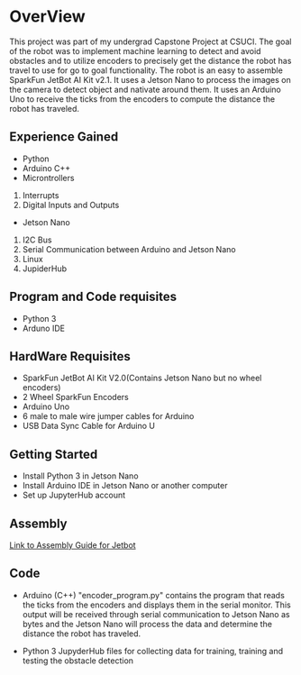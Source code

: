 # OverView

This project was part of my undergrad Capstone Project at CSUCI. The goal of the robot was to implement machine learning to detect and avoid obstacles and to utilize  encoders to precisely get the distance the robot has travel to use for go to goal functionality. The robot is an easy to assemble SparkFun JetBot AI Kit v2.1. It uses a Jetson Nano to process the images on the camera to detect object and nativate around them. It uses an Arduino Uno to receive the ticks from the encoders to compute the distance the robot has traveled.  

## Experience Gained 
* Python 
* Arduino C++ 
* Microntrollers 

1. Interrupts 
2. Digital Inputs and Outputs 
* Jetson Nano
1. I2C Bus
2. Serial Communication between Arduino and Jetson Nano
3. Linux 
4. JupiderHub 

## Program and Code requisites 
* Python 3 
* Arduno IDE 

## HardWare Requisites
* SparkFun JetBot AI Kit V2.0(Contains Jetson Nano but no wheel encoders)
* 2 Wheel SparkFun Encoders 
* Arduino Uno 
* 6 male to male wire jumper cables for Arduino 
* USB Data Sync Cable for Arduino U

## Getting Started
* Install Python 3 in Jetson Nano
* Install Arduino IDE in Jetson Nano or another computer 
* Set up JupyterHub account 
## Assembly
[Link to Assembly Guide for Jetbot](https://learn.sparkfun.com/tutorials/assembly-guide-for-sparkfun-jetbot-ai-kit-v20?_ga=2.261292105.536387234.1606373246-1000841287.1602133051)

## Code
* Arduino (C++)
"encoder_program.py" contains the program that reads the ticks from the encoders and displays them in the serial monitor. This output will be received through serial communication to Jetson Nano as bytes and the Jetson Nano will process the data and determine the distance the robot has traveled.

* Python 
3 JupyderHub files for collecting data for training, training and testing the obstacle detection 

